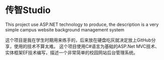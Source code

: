 # 传智Studio
This project use ASP.NET technology to produce, the description is a very simple campus website background management system

这个项目是我在学生时期用来练手的，后来放在硬盘吃灰就决定放上GitHub分享，使用的技术不算太难。
这个项目使用C#语言为基础的ASP.Net MVC技术、实体框架EF技术编写，描述一个非常简单的校园网站后台管理系统。

